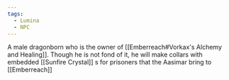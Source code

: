 ```yaml
---
tags:
  - Lumina
  - NPC
---
```

A male dragonborn who is the owner of [[Emberreach#Vorkax's Alchemy and Healing]]. Though he is not fond of it, he will make collars with embedded [[Sunfire Crystal]] s  for prisoners that the Aasimar bring to [[Emberreach]]